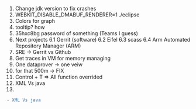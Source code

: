 
1. Change jdk version to fix crashes
2. WEBKIT_DISABLE_DMABUF_RENDERER=1 ./eclipse
3. Colors for graph
4. tooltip? how
5. 35hxc8bg password of something (Teams I guess)
6. Next projects
   6.1 Gerrit (software)
   6.2 Eifel
   6.3 scass
   6.4 Arm Automated Repository Manager (ARM) 
7. SRE -> Gerrit vs Github
8. Get traces in VM for memory managing
9. One dataprover -> one veiw
10. for that 500m -> FIX
11. Control + T => All function overrided
12. XML Vs java
13.
```diff
- XML Vs java
```

